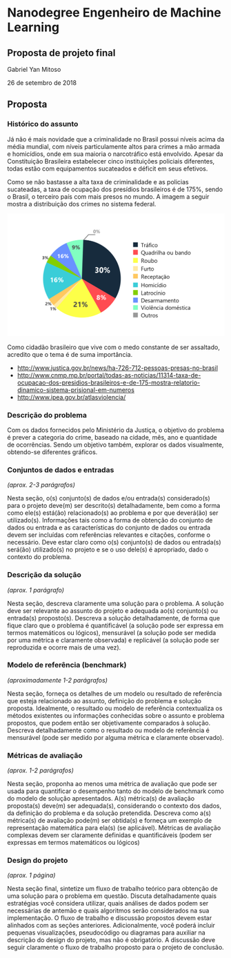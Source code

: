 # Nanodegree Engenheiro de Machine Learning
## Proposta de projeto final
Gabriel Yan Mitoso

26 de setembro de 2018

## Proposta

### Histórico do assunto
Já não é mais novidade que a criminalidade no Brasil possui níveis acima da média mundial, com níveis particulamente altos para crimes a mão armada e homicídios, onde em sua maioria o narcotráfico está envolvido. Apesar da Constituição Brasileira estabelecer cinco instituições policiais diferentes, todas estão com equipamentos sucateados e déficit em seus efetivos.

Como se não bastasse a alta taxa de criminalidade e as policias sucateadas, a taxa de ocupação dos presídios brasileiros é de 175%, sendo o Brasil, o terceiro país com mais presos no mundo. A imagem a seguir mostra a distribuição dos crimes no sistema federal.

![Distribuição de Crimes](./images/crime-dist.png)

Como cidadão brasileiro que vive com o medo constante de ser assaltado, acredito que o tema é de suma importância.

- http://www.justica.gov.br/news/ha-726-712-pessoas-presas-no-brasil
- http://www.cnmp.mp.br/portal/todas-as-noticias/11314-taxa-de-ocupacao-dos-presidios-brasileiros-e-de-175-mostra-relatorio-dinamico-sistema-prisional-em-numeros
- http://www.ipea.gov.br/atlasviolencia/

### Descrição do problema
Com os dados fornecidos pelo Ministério da Justiça, o objetivo do problema é prever a categoria do crime, baseado na cidade, mês, ano e quantidade de ocorrências. Sendo um objetivo também, explorar os dados visualmente, obtendo-se diferentes gráficos.

### Conjuntos de dados e entradas
_(aprox. 2-3 parágrafos)_

Nesta seção, o(s) conjunto(s) de dados e/ou entrada(s) considerado(s) para o projeto deve(m) ser descrito(s) detalhadamente, bem como a forma como ele(s) está(ão) relacionado(s) ao problema e por que deverá(ão) ser utilizado(s). Informações tais como a forma de obtenção do conjunto de dados ou entrada e as características do conjunto de dados ou entrada devem ser incluídas com referências relevantes e citações, conforme o necessário. Deve estar claro como o(s) conjunto(s) de dados ou entrada(s) será(ão) utilizado(s) no projeto e se o uso dele(s) é apropriado, dado o contexto do problema.

### Descrição da solução
_(aprox. 1 parágrafo)_

Nesta seção, descreva claramente uma solução para o problema. A solução deve ser relevante ao assunto do projeto e adequada ao(s) conjunto(s) ou entrada(s) proposto(s). Descreva a solução detalhadamente, de forma que fique claro que o problema é quantificável (a solução pode ser expressa em termos matemáticos ou lógicos), mensurável (a solução pode ser medida por uma métrica e claramente observada) e replicável (a solução pode ser reproduzida e ocorre mais de uma vez).

### Modelo de referência (benchmark)
_(aproximadamente 1-2 parágrafos)_

Nesta seção, forneça os detalhes de um modelo ou resultado de referência que esteja relacionado ao assunto, definição do problema e solução proposta. Idealmente, o resultado ou modelo de referência contextualiza os métodos existentes ou informações conhecidas sobre o assunto e problema propostos, que podem então ser objetivamente comparados à solução. Descreva detalhadamente como o resultado ou modelo de referência é mensurável (pode ser medido por alguma métrica e claramente observado).

### Métricas de avaliação
_(aprox. 1-2 parágrafos)_

Nesta seção, proponha ao menos uma métrica de avaliação que pode ser usada para quantificar o desempenho tanto do modelo de benchmark como do modelo de solução apresentados. A(s) métrica(s) de avaliação proposta(s) deve(m) ser adequada(s), considerando o contexto dos dados, da definição do problema e da solução pretendida. Descreva como a(s) métrica(s) de avaliação pode(m) ser obtida(s) e forneça um exemplo de representação matemática para ela(s) (se aplicável). Métricas de avaliação complexas devem ser claramente definidas e quantificáveis (podem ser expressas em termos matemáticos ou lógicos)

### Design do projeto
_(aprox. 1 página)_

Nesta seção final, sintetize um fluxo de trabalho teórico para obtenção de uma solução para o problema em questão. Discuta detalhadamente quais estratégias você considera utilizar, quais análises de dados podem ser necessárias de antemão e quais algoritmos serão considerados na sua implementação. O fluxo de trabalho e discussão propostos devem estar alinhados com as seções anteriores. Adicionalmente, você poderá incluir pequenas visualizações, pseudocódigo ou diagramas para auxiliar na descrição do design do projeto, mas não é obrigatório. A discussão deve seguir claramente o fluxo de trabalho proposto para o projeto de conclusão.
